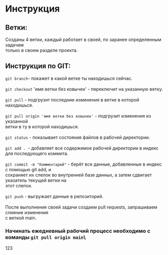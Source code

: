 # **Инструкция**


## Ветки:

Созданы 4 ветки, каждый работает в своей, по заранее определенным задачам\
только в своем разделе проекта. 

## Инструкция по GIT:

`git branch`- покажет в какой ветке ты находишься сейчас.\
\
`git checkout` 'имя ветки без ковычек' - переключит на указанную ветку.\
\
`git pull` - подгрузит последние изменения в ветке в которой находишься.\
\
`git pull origin 'имя ветки без ковычек'` - подгрузит изменения из указанной \
ветки в ту в которой находишься.\
\
`git status` - показывает состояния файлов в рабочей директории.\
\
`git add . `- добавляет все содержимое рабочей директории в индекс для последующего коммита.\
\
`git commit -m "Комментарий"` - берёт все данные, добавленные в индекс с помощью git add, и \
сохраняет их слепок во внутренней базе данных, а затем сдвигает указатель текущей ветки на\
этот слепок.\
\
`git push` - выгружает данные в репозиторий.\
\
После выполнения своей задачи создаем pull requests, запрашиваем слияние изменения\
с веткой main.

### **Начинать ежедневный рабочий процесс необходимо с команды** `git pull origin main`\
123
